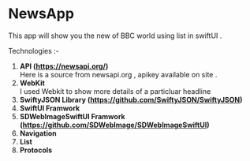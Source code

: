 # NewsApp
This app will show you the new of BBC world using list in swiftUI .

Technologies :- 


1. **API (https://newsapi.org/)** <br />
   Here is a source from newsapi.org , apikey available on site .
2. **WebKit** <br />
   I used Webkit to show more details of a particluar headline
3. **SwiftyJSON Library (https://github.com/SwiftyJSON/SwiftyJSON)**
4. **SwiftUI Framwork**
5. **SDWebImageSwiftUI Framwork (https://github.com/SDWebImage/SDWebImageSwiftUI)**
6. **Navigation**
7. **List**
8. **Protocols**
	 	

